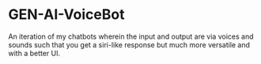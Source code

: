 # GEN-AI-VoiceBot
An iteration of my chatbots wherein the input and output are via voices and sounds such that you get a siri-like response but much more versatile and with a better UI.
